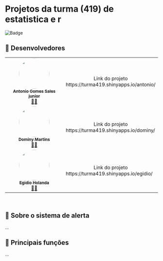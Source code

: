 # Projetos da turma (419) de estatistica e r


![Badge](https://img.shields.io/badge/Version-0.1.0-%237159c1?style=for-the-badge&logo=github) 

## 👀 Desenvolvedores
<table>
  <tr>
    <td align="center"><a href="https://github.com/Antoniojrsales"><img style="border-radius: 50%;" src="https://avatars.githubusercontent.com/u/128896865?v=4" width="100px;" alt=""/><br /><sub><b>
Antonio Gomes Sales junior</b></sub></a><br /><a href="https://github.com/Antoniojrsales" title="Antonio Gomes Sales">👨‍🚀</a></td>
    <td> 
      <div align="center">Link do projeto </div> 
      <div>https://turma419.shinyapps.io/antonio/</div> 
    </td>
    
  </tr>
  
  <tr>
    <td align="center"><a href="https://github.com/DominyMartins"><img style="border-radius: 50%;" src="https://avatars.githubusercontent.com/u/122042813?v=4" width="100px;" alt=""/><br /><sub><b>
Dominy Martins</b></sub></a><br /><a href="https://github.com/DominyMartins" title="Dominy Martins">👨‍🚀</a></td>
    <td> 
      <div align="center">Link do projeto </div> 
      <div>https://turma419.shinyapps.io/dominy/</div> 
    </td>
    
  </tr>
  
  <tr>
    <td align="center"><a href="https://github.com/egidioholanda"><img style="border-radius: 50%;" src="https://avatars.githubusercontent.com/u/54413980?v=4" width="100px;" alt=""/><br /><sub><b>
Egidio Holanda</b></sub></a><br /><a href="https://github.com/egidioholanda" title="Egidio Holanda">👨‍🚀</a></td>
    <td> 
      <div align="center">Link do projeto </div> 
      <div>https://turma419.shinyapps.io/egidio/</div> 
    </td>
    
  </tr>
</table>
<br>

##  🎯 Sobre o sistema de alerta
...

## 🎯 Principais funções
...
